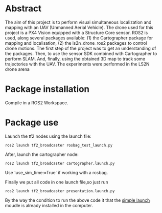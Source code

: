 # Abstract
The aim of this project is to perform visual simultaneous localization and
mapping with an UAV (Unmanned Aerial Vehicle). The drone used for this
project is a PX4 Vision equipped with a Structure Core sensor. ROS2 is used,
along several packages available: (1) the Cartographer package for mapping
and localisation, (2) the ls2n_drone_ros2 packages to control drone motions.
The first step of the project was to get an understanding of the packages.
Then, to use the sensor SDK combined with Cartographer to perform SLAM.
And, finally, using the obtained 3D map to track some trajectories with the
UAV. The experiments were performed in the LS2N drone arena

# Package installation

Compile in a ROS2 Workspace.

# Package use

Launch the tf2 nodes using the launch file:

~~~
ros2 launch tf2_broadcaster rosbag_test_launch.py
~~~

After, launch the cartographer node:

~~~
ros2 launch tf2_broadcaster cartographer.launch.py 
~~~

Use 'use_sim_time:=True' if working with a rosbag.

Finally we put all code in one launch file,so just run
~~~
ros2 launch tf2_broadcaster presentation.launch.py
~~~
By the way the condition to run the above code it that the [simple launch](https://github.com/oKermorgant/simple_launch) moudle is already installed in the computer.
